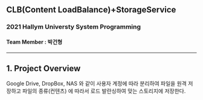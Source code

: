 ## CLB(Content LoadBalance)+StorageService
### 2021 Hallym Universty System Programming

#### Team Member : 박건형

----

## 1. Project Overview
Google Drive, DropBox, NAS 와 같이 사용자 계정에 따라 분리하여 파일을 원격 저장하고 파일의 종류(컨텐츠) 에 따라서 로드 발란싱하여 맞는 스토리지에 저장한다.



